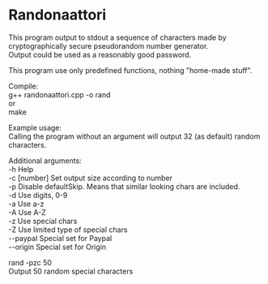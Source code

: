 # Randonaattori  
  
This program output to stdout a sequence of characters made by  
cryptographically secure pseudorandom number generator.  
Output could be used as a reasonably good password.  
  
This program use only predefined functions, nothing "home-made stuff".  
  
Compile:  
g++ randonaattori.cpp -o rand  
or  
make  
  
Example usage:  
Calling the program without an argument will output 32 (as default) random characters.  
  
Additional arguments:  
-h          Help  
-c [number] Set output size according to number  
-p          Disable defaultSkip. Means that similar looking chars are included.  
-d          Use digits, 0-9  
-a          Use a-z  
-A          Use A-Z  
-z          Use special chars  
-Z          Use limited type of special chars  
--paypal    Special set for Paypal  
--origin    Special set for Origin  
  
rand -pzc 50  
Output 50 random special characters  
